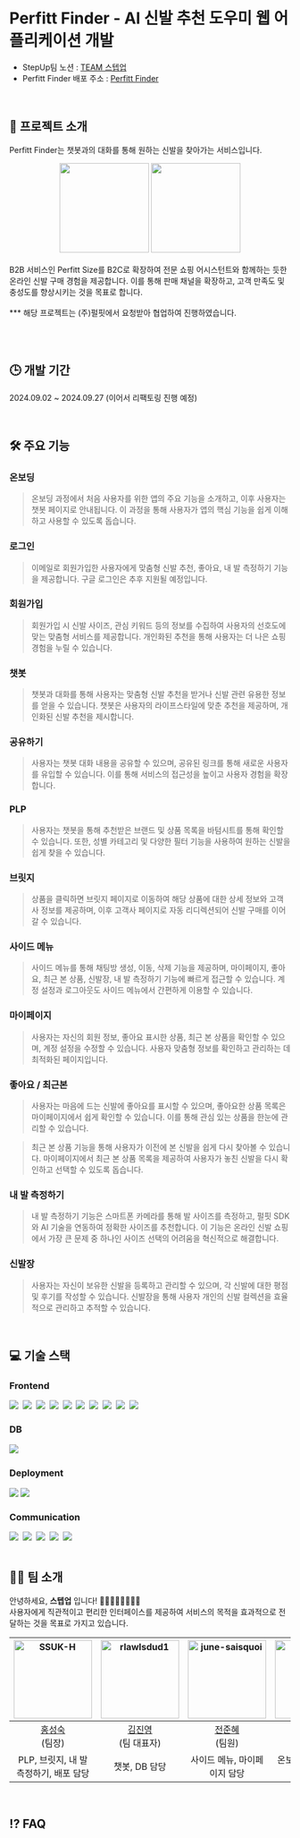 # Perfitt Finder - AI 신발 추천 도우미 웹 어플리케이션 개발

- StepUp팀 노션 : [TEAM 스텝업](https://www.notion.so/step-up-react/31d872cef31f4fd8881537ecc01576d3)
- Perfitt Finder 배포 주소 : [Perfitt Finder](https://stepupper.github.io/stepup_front/) 

<br />

## 🚀 프로젝트 소개

Perfitt Finder는 챗봇과의 대화를 통해 원하는 신발을 찾아가는 서비스입니다. <br />

<div align="center">
  <img src="https://github.com/user-attachments/assets/833bb109-e5b2-44d2-8205-fc3711456fa3" width="160px" />
  <img src="https://github.com/user-attachments/assets/d28fc847-fe4c-447c-b7f8-1fdeb1ba9af1" width="160px" />
</div>

<br />
B2B 서비스인 Perfitt Size를 B2C로 확장하여 전문 쇼핑 어시스턴트와 함께하는 듯한 온라인 신발 구매 경험을 제공합니다. 이를 통해 판매 채널을 확장하고, 고객 만족도 및 충성도를 향상시키는 것을 목표로 합니다. <br />
<br />
*** 해당 프로젝트는 (주)펄핏에서 요청받아 협업하여 진행하였습니다.

<br /><br />

## 🕒 개발 기간
2024.09.02 ~ 2024.09.27 (이어서 리팩토링 진행 예정)

<br />

## 🛠️ 주요 기능

### 온보딩
> 온보딩 과정에서 처음 사용자를 위한 앱의 주요 기능을 소개하고, 이후 사용자는 챗봇 페이지로 안내됩니다. 이 과정을 통해 사용자가 앱의 핵심 기능을 쉽게 이해하고 사용할 수 있도록 돕습니다.

### 로그인
> 이메일로 회원가입한 사용자에게 맞춤형 신발 추천, 좋아요, 내 발 측정하기 기능을 제공합니다. 구글 로그인은 추후 지원될 예정입니다.
  
### 회원가입
> 회원가입 시 신발 사이즈, 관심 키워드 등의 정보를 수집하여 사용자의 선호도에 맞는 맞춤형 서비스를 제공합니다. 개인화된 추천을 통해 사용자는 더 나은 쇼핑 경험을 누릴 수 있습니다.

### 챗봇
> 챗봇과 대화를 통해 사용자는 맞춤형 신발 추천을 받거나 신발 관련 유용한 정보를 얻을 수 있습니다. 챗봇은 사용자의 라이프스타일에 맞춘 추천을 제공하며, 개인화된 신발 추천을 제시합니다.

### 공유하기
> 사용자는 챗봇 대화 내용을 공유할 수 있으며, 공유된 링크를 통해 새로운 사용자를 유입할 수 있습니다. 이를 통해 서비스의 접근성을 높이고 사용자 경험을 확장합니다.

### PLP
> 사용자는 챗봇을 통해 추천받은 브랜드 및 상품 목록을 바텀시트를 통해 확인할 수 있습니다. 또한, 성별 카테고리 및 다양한 필터 기능을 사용하여 원하는 신발을 쉽게 찾을 수 있습니다.

### 브릿지
> 상품을 클릭하면 브릿지 페이지로 이동하여 해당 상품에 대한 상세 정보와 고객사 정보를 제공하며, 이후 고객사 페이지로 자동 리디렉션되어 신발 구매를 이어갈 수 있습니다.

### 사이드 메뉴
> 사이드 메뉴를 통해 채팅방 생성, 이동, 삭제 기능을 제공하며, 마이페이지, 좋아요, 최근 본 상품, 신발장, 내 발 측정하기 기능에 빠르게 접근할 수 있습니다. 계정 설정과 로그아웃도 사이드 메뉴에서 간편하게 이용할 수 있습니다.

### 마이페이지
> 사용자는 자신의 회원 정보, 좋아요 표시한 상품, 최근 본 상품을 확인할 수 있으며, 계정 설정을 수정할 수 있습니다. 사용자 맞춤형 정보를 확인하고 관리하는 데 최적화된 페이지입니다.

### 좋아요 / 최근본
> 사용자는 마음에 드는 신발에 좋아요를 표시할 수 있으며, 좋아요한 상품 목록은 마이페이지에서 쉽게 확인할 수 있습니다. 이를 통해 관심 있는 상품을 한눈에 관리할 수 있습니다.

> 최근 본 상품 기능을 통해 사용자가 이전에 본 신발을 쉽게 다시 찾아볼 수 있습니다. 마이페이지에서 최근 본 상품 목록을 제공하여 사용자가 놓친 신발을 다시 확인하고 선택할 수 있도록 돕습니다.

### 내 발 측정하기
> 내 발 측정하기 기능은 스마트폰 카메라를 통해 발 사이즈를 측정하고, 펄핏 SDK와 AI 기술을 연동하여 정확한 사이즈를 추천합니다. 이 기능은 온라인 신발 쇼핑에서 가장 큰 문제 중 하나인 사이즈 선택의 어려움을 혁신적으로 해결합니다.

### 신발장
> 사용자는 자신이 보유한 신발을 등록하고 관리할 수 있으며, 각 신발에 대한 평점 및 후기를 작성할 수 있습니다. 신발장을 통해 사용자 개인의 신발 컬렉션을 효율적으로 관리하고 추적할 수 있습니다.

<br />

## 💻 기술 스택

### Frontend
<div>
  <img src="https://img.shields.io/badge/react-20232a.svg?style=for-the-badge&logo=react&logoColor=61DAFB" />&nbsp;
  <img src="https://img.shields.io/badge/typescript-007ACC.svg?style=for-the-badge&logo=typescript&logoColor=white" />&nbsp;
  <img src="https://img.shields.io/badge/vite-646CFF.svg?style=for-the-badge&logo=vite&logoColor=white" />&nbsp;
  <img src="https://img.shields.io/badge/yarn-2C8EBB.svg?style=for-the-badge&logo=yarn&logoColor=white" />&nbsp;
  <img src="https://img.shields.io/badge/zustand-181717.svg?style=for-the-badge&logo=zustand&logoColor=white" />&nbsp;
  <img src="https://img.shields.io/badge/axios-5A29E4.svg?style=for-the-badge&logo=axios&logoColor=white" />&nbsp;
  <img src="https://img.shields.io/badge/react--router-CA4245.svg?style=for-the-badge&logo=react-router&logoColor=white" />&nbsp;
  <img src="https://img.shields.io/badge/tailwindcss-06B6D4.svg?style=for-the-badge&logo=tailwind-css&logoColor=white" />&nbsp;
  <img src="https://img.shields.io/badge/eslint-4B32C3.svg?style=for-the-badge&logo=eslint&logoColor=white" />&nbsp;
  <img src="https://img.shields.io/badge/prettier-F7B93E.svg?style=for-the-badge&logo=prettier&logoColor=white" />&nbsp;
</div>

### DB
<div>
  <img src="https://img.shields.io/badge/firebase-FFCA28.svg?style=for-the-badge&logo=firebase&logoColor=black" />&nbsp;
</div>

### Deployment
<div>
  <img src="https://img.shields.io/badge/github%20pages-222222.svg?style=for-the-badge&logo=githubpages&logoColor=white" />&nbsp;<img src="https://img.shields.io/badge/github%20actions-2088FF.svg?style=for-the-badge&logo=githubactions&logoColor=white" />&nbsp;

</div>

### Communication
<div>
  <img src="https://img.shields.io/badge/github-181717.svg?style=for-the-badge&logo=github&logoColor=white" />&nbsp;
  <img src="https://img.shields.io/badge/discord-5865F2.svg?style=for-the-badge&logo=discord&logoColor=white" />&nbsp;
  <img src="https://img.shields.io/badge/figma-F24E1E.svg?style=for-the-badge&logo=figma&logoColor=white" />&nbsp;
  <img src="https://img.shields.io/badge/slack-4A154B.svg?style=for-the-badge&logo=slack&logoColor=white" />&nbsp;
  <img src="https://img.shields.io/badge/notion-000000.svg?style=for-the-badge&logo=notion&logoColor=white" />&nbsp;
</div>

<br />

## 🧑‍💻 팀 소개

안녕하세요, **스텝업** 입니다! 🙋‍♀️🙋‍♂️🙋‍♀️🙋‍♀️ <br />
사용자에게 직관적이고 편리한 인터페이스를 제공하여 서비스의 목적을 효과적으로 전달하는 것을 목표로 가지고 있습니다.

| <img src="https://avatars.githubusercontent.com/u/134491629?v=4" alt="SSUK-H" width="140px"/> | <img src="https://avatars.githubusercontent.com/u/159886577?v=4" alt="rlawlsdud1" width="140px"/> | <img src="https://avatars.githubusercontent.com/u/178988254?v=4" alt="june-saisquoi" width="140px"/> | <img src="https://avatars.githubusercontent.com/u/128772605?v=4" alt="oneju" width="140px"/> |
| :---------------------------------------: | :---------------------------------------: | :---------------------------------------: | :---------------------------------------: |
| [홍성숙](https://github.com/SSUK-H) <br /> (팀장) | [김진영](https://github.com/rlawlsdud1) <br /> (팀 대표자) | [전준혜](https://github.com/june-saisquoi) <br /> (팀원) | [노원주](https://github.com/oneju) <br /> (팀원) |
| PLP, 브릿지, 내 발 측정하기, 배포 담당 | 챗봇, DB 담당 | 사이드 메뉴, 마이페이지 담당 | 온보딩, 로그인/회원가입 담당 |

<br />

## ⁉️ FAQ



<br />


